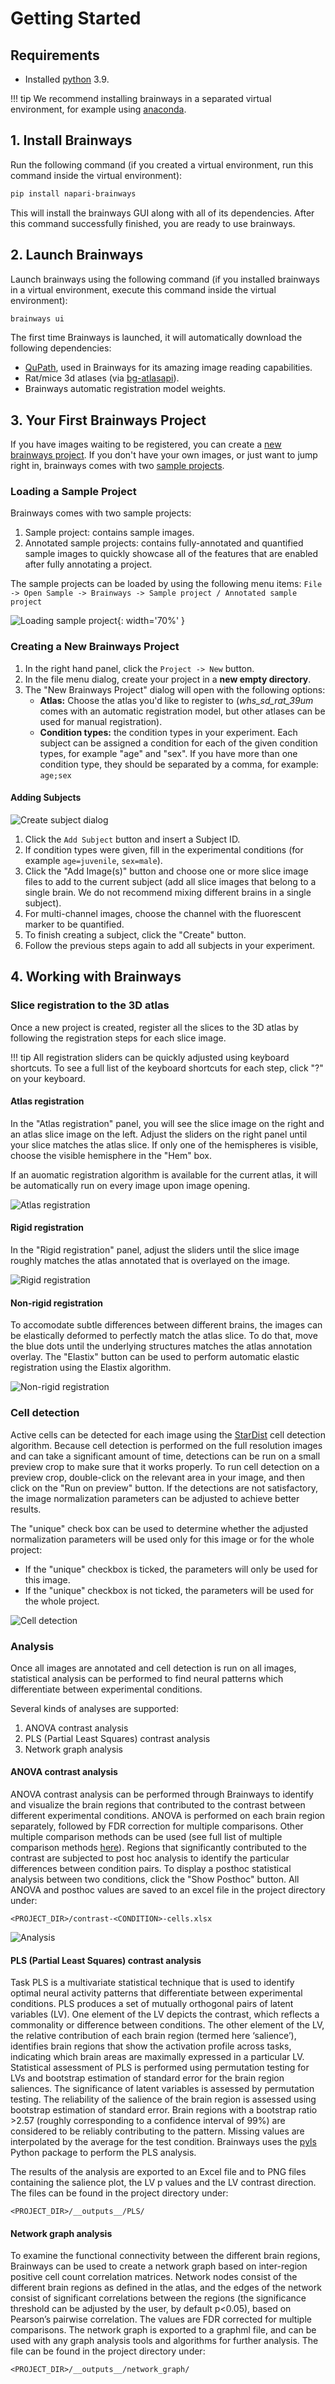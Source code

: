 # Getting Started

## Requirements

* Installed [python](https://www.python.org/downloads/) 3.9.

!!! tip
    We recommend installing brainways in a separated virtual environment, for example using [anaconda](https://docs.anaconda.com/free/anaconda/install/).

## 1. Install Brainways

Run the following command (if you created a virtual environment, run this command inside the virtual environment):

```bash
pip install napari-brainways
```

This will install the brainways GUI along with all of its dependencies. After this command successfully finished, you are ready to use brainways.

## 2. Launch Brainways

Launch brainways using the following command (if you installed brainways in a virtual environment, execute this command inside the virtual environment):

```bash
brainways ui
```

The first time Brainways is launched, it will automatically download the following dependencies:

* [QuPath](https://qupath.github.io/), used in Brainways for its amazing image reading capabilities.
* Rat/mice 3d atlases (via [bg-atlasapi](https://github.com/brainglobe/bg-atlasapi)).
* Brainways automatic registration model weights.

## 3. Your First Brainways Project

If you have images waiting to be registered, you can create a [new brainways project](#creating-a-new-brainways-project). If you don't have your own images, or just want to jump right in, brainways comes with two [sample projects](#loading-a-sample-project).

### Loading a Sample Project

Brainways comes with two sample projects:

1. Sample project: contains sample images.
1. Annotated sample projects: contains fully-annotated and quantified sample images to quickly showcase all of the features that are enabled after fully annotating a project.

The sample projects can be loaded by using the following menu items: `File -> Open Sample -> Brainways -> Sample project / Annotated sample project`

![Loading sample project](./assets/load-demo.jpg){: width='70%' }

### Creating a New Brainways Project

1. In the right hand panel, click the `Project -> New` button.
1. In the file menu dialog, create your project in a **new empty directory**.
1. The "New Brainways Project" dialog will open with the following options:
    * **Atlas:** Choose the atlas you'd like to register to (*whs_sd_rat_39um* comes with an automatic registration model, but other atlases can be used for manual registration).
    * **Condition types:** the condition types in your experiment. Each subject can be assigned a condition for each of the given condition types, for example "age" and "sex". If you have more than one condition type, they should be separated by a comma, for example: `age;sex`

#### Adding Subjects

![Create subject dialog](./assets/new_subject.jpg)

1. Click the `Add Subject` button and insert a Subject ID.
1. If condition types were given, fill in the experimental conditions (for example `age=juvenile`, `sex=male`).
1. Click the "Add Image(s)" button and choose one or more slice image files to add to the current subject (add all slice images that belong to a single brain. We do not recommend mixing different brains in a single subject).
1. For multi-channel images, choose the channel with the fluorescent marker to be quantified.
1. To finish creating a subject, click the "Create" button.
1. Follow the previous steps again to add all subjects in your experiment.

## 4. Working with Brainways

### Slice registration to the 3D atlas

Once a new project is created, register all the slices to the 3D atlas by following the registration steps for each slice image.

!!! tip
    All registration sliders can be quickly adjusted using keyboard shortcuts. To see a full list of the keyboard shortcuts for each step, click "?" on your keyboard.

#### Atlas registration

In the "Atlas registration" panel, you will see the slice image on the right and an atlas slice image on the left. Adjust the sliders on the right panel until your slice matches the atlas slice. If only one of the hemispheres is visible, choose the visible hemisphere in the "Hem" box.

If an auomatic registration algorithm is available for the current atlas, it will be automatically run on every image upon image opening.

![Atlas registration](./assets/atlas-reg.gif)

#### Rigid registration

In the "Rigid registration" panel, adjust the sliders until the slice image roughly matches the atlas annotated that is overlayed on the image.

![Rigid registration](./assets/affine-reg.gif)

#### Non-rigid registration

To accomodate subtle differences between different brains, the images can be elastically deformed to perfectly match the atlas slice. To do that, move the blue dots until the underlying structures matches the atlas annotation overlay. The "Elastix" button can be used to perform automatic elastic registration using the Elastix algorithm.

![Non-rigid registration](./assets/non-rigid-reg.gif)

### Cell detection

Active cells can be detected for each image using the [StarDist](https://github.com/stardist/stardist) cell detection algorithm. Because cell detection is performed on the full resolution images and can take a significant amount of time, detections can be run on a small preview crop to make sure that it works properly. To run cell detection on a preview crop, double-click on the relevant area in your image, and then click on the "Run on preview" button. If the detections are not satisfactory, the image normalization parameters can be adjusted to achieve better results.

The "unique" check box can be used to determine whether the adjusted normalization parameters will be used only for this image or for the whole project:
* If the "unique" checkbox is ticked, the parameters will only be used for this image.
* If the "unique" checkbox is not ticked, the parameters will be used for the whole project.

![Cell detection](./assets/cell-detection.jpg)

### Analysis

Once all images are annotated and cell detection is run on all images, statistical analysis can be performed to find neural patterns which differentiate between experimental conditions.

Several kinds of analyses are supported:

1. ANOVA contrast analysis
1. PLS (Partial Least Squares) contrast analysis
1. Network graph analysis

#### ANOVA contrast analysis

ANOVA contrast analysis can be performed through Brainways to identify and visualize the brain regions that contributed to the contrast between different experimental conditions. ANOVA is performed on each brain region separately, followed by FDR correction for multiple comparisons. Other multiple comparison methods can be used (see full list of multiple comparison methods [here](https://www.statsmodels.org/dev/generated/statsmodels.stats.multitest.multipletests.html)). Regions that significantly contributed to the contrast are subjected to post hoc analysis to identify the particular differences between condition pairs. To display a posthoc statistical analysis between two conditions, click the "Show Posthoc" button. All ANOVA and posthoc values are saved to an excel file in the project directory under:

```
<PROJECT_DIR>/contrast-<CONDITION>-cells.xlsx
```

![Analysis](./assets/analysis.jpg)

#### PLS (Partial Least Squares) contrast analysis

Task PLS is a multivariate statistical technique that is used to identify optimal neural activity patterns that differentiate between experimental conditions. PLS produces a set of mutually orthogonal pairs of latent variables (LV). One element of the LV depicts the contrast, which reflects a commonality or difference between conditions. The other element of the LV, the relative contribution of each brain region (termed here ‘salience’), identifies brain regions that show the activation profile across tasks, indicating which brain areas are maximally expressed in a particular LV. Statistical assessment of PLS is performed using permutation testing for LVs and bootstrap estimation of standard error for the brain region saliences. The significance of latent variables is assessed by permutation testing. The reliability of the salience of the brain region is assessed using bootstrap estimation of standard error. Brain regions with a bootstrap ratio >2.57 (roughly corresponding to a confidence interval of 99%) are considered to be reliably contributing to the pattern. Missing values are interpolated by the average for the test condition. Brainways uses the [pyls](https://github.com/rmarkello/pyls) Python package to perform the PLS analysis.

The results of the analysis are exported to an Excel file and to PNG files containing the salience plot, the LV p values and the LV contrast direction. The files can be found in the project directory under:

```
<PROJECT_DIR>/__outputs__/PLS/
```

#### Network graph analysis

To examine the functional connectivity between the different brain regions, Brainways can be used to create a network graph based on inter-region positive cell count correlation matrices. Network nodes consist of the different brain regions as defined in the atlas, and the edges of the network consist of significant correlations between the regions (the significance threshold can be adjusted by the user, by default p<0.05), based on Pearson’s pairwise correlation. The values are FDR corrected for multiple comparisons. The network graph is exported to a graphml file, and can be used with any graph analysis tools and algorithms for further analysis. The file can be found in the project directory under:

```
<PROJECT_DIR>/__outputs__/network_graph/
```
